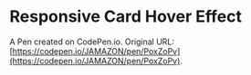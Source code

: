 # Responsive Card Hover Effect

A Pen created on CodePen.io. Original URL: [https://codepen.io/JAMAZON/pen/PoxZoPv](https://codepen.io/JAMAZON/pen/PoxZoPv).

